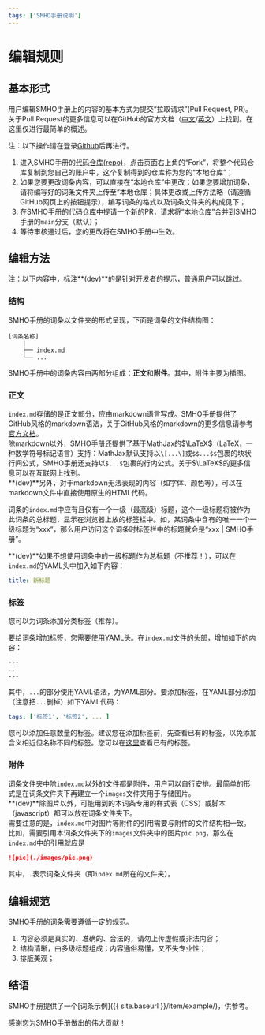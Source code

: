 ```yaml
---
tags: ['SMHO手册说明']
---
```


# 编辑规则

## 基本形式

用户编辑SMHO手册上的内容的基本方式为提交“拉取请求”(Pull Request, PR)。关于Pull Request的更多信息可以在GitHub的官方文档（[中文](https://docs.github.com/cn/free-pro-team@latest/github/collaborating-with-issues-and-pull-requests/proposing-changes-to-your-work-with-pull-requests)/[英文](https://docs.github.com/en/free-pro-team@latest/github/collaborating-with-issues-and-pull-requests/proposing-changes-to-your-work-with-pull-requests)）上找到。在这里仅进行最简单的概述。

注：以下操作请在登录[Github](https://github.com)后再进行。

1. 进入SMHO手册的[代码仓库(repo)](https://github.com/S-M-H-O/handbook)，点击页面右上角的“Fork”，将整个代码仓库复制到您自己的账户中，这个复制得到的仓库称为您的“本地仓库”；
2. 如果您要更改词条内容，可以直接在“本地仓库”中更改；如果您要增加词条，请将编写好的词条文件夹上传至“本地仓库；具体更改或上传方法略（请遵循GitHub网页上的按钮提示），编写词条的格式以及词条文件夹的构成见下；
3. 在SMHO手册的代码仓库中提请一个新的PR，请求将“本地仓库”合并到SMHO手册的`main`分支（默认）；
4. 等待审核通过后，您的更改将在SMHO手册中生效。

## 编辑方法

注：以下内容中，标注**(dev)**的是针对开发者的提示，普通用户可以跳过。

### 结构

SMHO手册的词条以文件夹的形式呈现，下面是词条的文件结构图：

```
[词条名称]
    |
    ├── index.md
    └── ...
```

SMHO手册中的词条内容由两部分组成：**正文**和**附件**。其中，附件主要为插图。

### 正文

`index.md`存储的是正文部分，应由markdown语言写成。SMHO手册提供了GitHub风格的markdown语法，关于GitHub风格的markdown的更多信息请参考[官方文档](https://guides.github.com/features/mastering-markdown/)。  
除markdown以外，SMHO手册还提供了基于MathJax的$\LaTeX$（LaTeX，一种数学符号标记语言）支持：MathJax默认支持以`\[...\]`或`$$...$$`包裹的块状行间公式，SMHO手册还支持以`$...$`包裹的行内公式。关于$\LaTeX$的更多信息可以在互联网上找到。  
**(dev)**另外，对于markdown无法表现的内容（如字体、颜色等），可以在markdown文件中直接使用原生的HTML代码。

词条的`index.md`中应有且仅有一个一级（最高级）标题，这个一级标题将被作为此词条的总标题，显示在浏览器上放的标签栏中。如，某词条中含有的唯一一个一级标题为“xxx”，那么用户访问这个词条时标签栏中的标题就会是“xxx \| SMHO手册”。

**(dev)**如果不想使用词条中的一级标题作为总标题（不推荐！），可以在`index.md`的YAML头中加入如下内容：

```yaml
title: 新标题
```

### 标签

您可以为词条添加分类标签（推荐）。

要给词条增加标签，您需要使用YAML头。在`index.md`文件的头部，增加如下的内容：

```
---
...
---
```

其中，`...`的部分使用YAML语法，为YAML部分。要添加标签，在YAML部分添加（注意把`...`删掉）如下YAML代码：

```yaml
tags: ['标签1', '标签2', ... ]
```

您可以添加任意数量的标签。建议您在添加标签前，先查看已有的标签，以免添加含义相近但名称不同的标签。您可以在[这里](#)查看已有的标签。

### 附件

词条文件夹中除`index.md`以外的文件都是附件，用户可以自行安排。最简单的形式是在词条文件夹下再建立一个`images`文件夹用于存储图片。  
**(dev)**除图片以外，可能用到的本词条专用的样式表（CSS）或脚本（javascript）都可以放在词条文件夹下。  
需要注意的是，`index.md`中对图片等附件的引用需要与附件的文件结构相一致。比如，需要引用本词条文件夹下的`images`文件夹中的图片`pic.png`，那么在`index.md`中的引用就应是

```markdown
![pic](./images/pic.png)
```

其中，`.`表示词条文件夹（即`index.md`所在的文件夹）。

## 编辑规范

SMHO手册的词条需要遵循一定的规范。

1. 内容必须是真实的、准确的、合法的，请勿上传虚假或非法内容；
2. 结构清晰，由多级标题组成；内容通俗易懂，又不失专业性；
3. 排版美观；

## 结语

SMHO手册提供了一个[词条示例]({{ site.baseurl }}/item/example/)，供参考。

感谢您为SMHO手册做出的伟大贡献！
